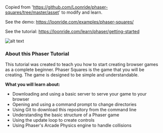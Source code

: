 Copied from 'https://github.com/Loonride/phaser-squares/tree/master/asset' to modify and learn.

See the demo: https://loonride.com/examples/phaser-squares/

See the tutorial: https://loonride.com/learn/phaser/getting-started

![alt text](https://firebasestorage.googleapis.com/v0/b/loon-ride-webpage.appspot.com/o/media%2F-KlM82KJwEuR8Pae4Sx1?alt=media&token=e38ae6b4-fe04-4a05-b7e1-66d5c293c6b7 "Phaser Tutorial: Getting Started with Phaser")

### About this Phaser Tutorial

This tutorial was created to teach you how to start creating browser games as a complete beginner. Phaser Squares is the game that you will be creating. The game is designed to be simple and understandable.

**What you will learn about:**

* Downloading and using a basic server to serve your game to your browser
* Opening and using a command prompt to change directories
* Using Git to download this repository from the command line
* Understanding the basic structure of a Phaser game
* Using the update loop to create controls
* Using Phaser's Arcade Physics engine to handle collisions
